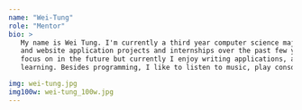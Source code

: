 ```yaml
---
name: "Wei-Tung"
role: "Mentor"
bio: >
   My name is Wei Tung. I'm currently a third year computer science major. I have done numerous mobile (Android)
   and website application projects and internships over the past few years. I have not decided what topic I'll
   focus on in the future but currently I enjoy writing applications, analyzing data, and a little bit of machine
   learning. Besides programming, I like to listen to music, play console games, capture sunsets, and eat.

img: wei-tung.jpg
img100w: wei-tung_100w.jpg
---
```

